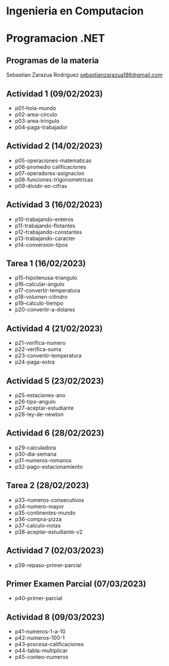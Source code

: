 # Ingenieria en Computacion

# Programacion .NET

## Programas de la materia

Sebastian Zarazua Rodriguez
sebastianzarazua186@gmail.com

## Actividad 1 (09/02/2023)
- p01-hola-mundo
- p02-area-circulo
- p03-area-tringulo
- p04-paga-trabajador

## Actividad 2 (14/02/2023)
- p05-operaciones-matematicas
- p06-promedio calificaciones
- p07-operadores-asignacion
- p08-funciones-trigonometricas
- p09-dividir-en-cifras

## Actividad 3 (16/02/2023)
- p10-trabajando-enteros
- p11-trabajando-flotantes
- p12-trabajando-constantes
- p13-trabajando-caracter
- p14-conversion-tipos

## Tarea 1 (16/02/2023)
- p15-hipotenusa-triangulo
- p16-calcular-angulo
- p17-convertir-temperatura 
- p18-volumen-cilindro
- p19–calculo-tiempo
- p20-convertir-a-dolares

## Actividad 4 (21/02/2023)
- p21-verifica-numero
- p22-verifica-suma
- p23-convertir-temperatura
- p24-paga-extra

## Actividad 5 (23/02/2023)
- p25-estaciones-ano
- p26-tipo-angulo
- p27-aceptar-estudiante
- p28-ley-de-newton

## Actividad 6 (28/02/2023)
- p29-calculadora
- p30-dia-semana
- p31-numeros-romanos
- p32-pago-estacionamiento

## Tarea 2 (28/02/2023)
- p33-numeros-consecutivos
- p34-numero-mayor
- p35-continentes-mundo
- p36-compra-pizza
- p37-calculo-notas
- p38-aceptar-estudiante-v2

## Actividad 7 (02/03/2023)
- p39-repaso-primer-parcial

## Primer Examen Parcial (07/03/2023)
- p40-primer-parcial

## Actividad 8 (09/03/2023)
- p41-numeros-1-a-10
- p42-numeros-100-1
- p43-procesa-calificaciones
- p44-tabla-multiplicar
- p45-conteo-numeros

